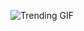 ![Trending GIF](https://media1.giphy.com/media/v1.Y2lkPThiYjIxNzcyNnZlNmV1aXU2dG0zNWNrcGMya2c1NGk0MDZ5NXRjb2NyOWw4YzNrdiZlcD12MV9naWZzX3NlYXJjaCZjdD1n/bGgsc5mWoryfgKBx1u/giphy.gif)

